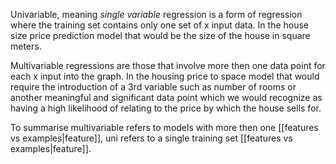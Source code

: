 Univariable, meaning *single variable* regression is a form of regression where the training set contains only one set of x input data. In the house size price prediction model that would be the size of the house in square meters. 

Multivariable regressions are those that involve more then one data point for each x input into the graph. In the housing price to space model that would require the introduction of a 3rd variable such as number of rooms or another meaningful and significant data point which we would recognize as having a high likelihood of relating to the price by which the house sells for.

To summarise multivariable refers to models with more then one [[features vs examples|feature]], uni refers to a single training set [[features vs examples|feature]].